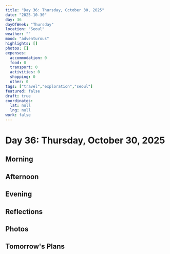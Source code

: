 ```yaml
---
title: "Day 36: Thursday, October 30, 2025"
date: "2025-10-30"
day: 36
dayOfWeek: "Thursday"
location: "Seoul"
weather: ""
mood: "adventurous"
highlights: []
photos: []
expenses:
  accommodation: 0
  food: 0
  transport: 0
  activities: 0
  shopping: 0
  other: 0
tags: ["travel","exploration","seoul"]
featured: false
draft: true
coordinates:
  lat: null
  lng: null
work: false
---
```

# Day 36: Thursday, October 30, 2025

## Morning

## Afternoon

## Evening

## Reflections

## Photos

## Tomorrow's Plans

